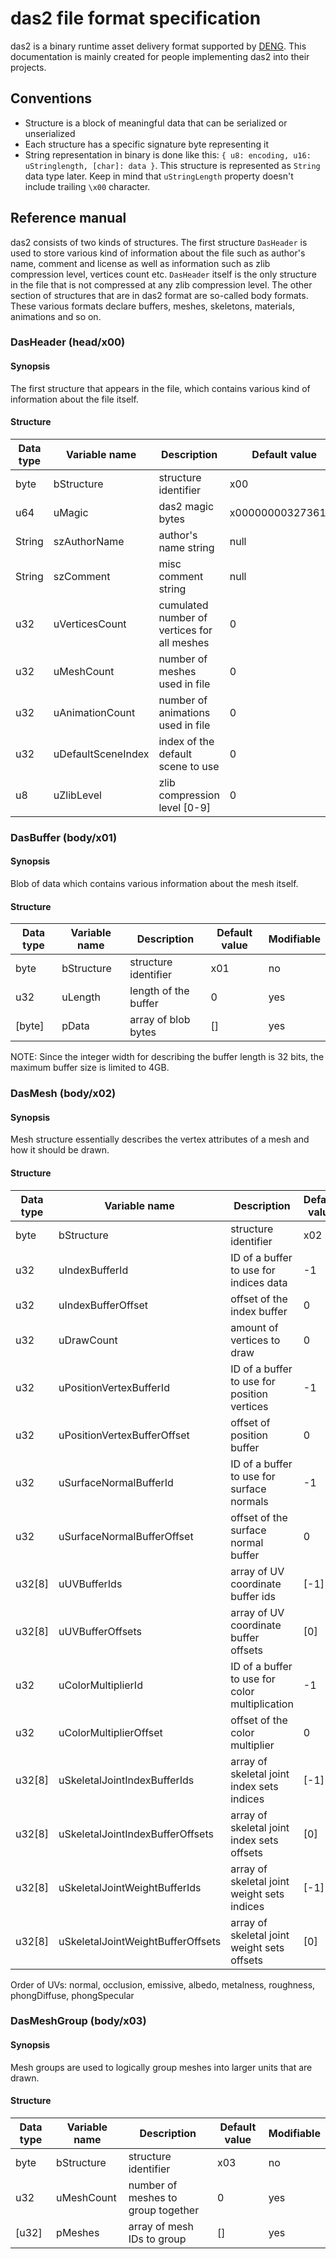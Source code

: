 # das2 file format specification

das2 is a binary runtime asset delivery format supported by [DENG](/deng/deng).
This documentation is mainly created for people implementing das2 into their projects.

## Conventions

* Structure is a block of meaningful data that can be serialized or unserialized
* Each structure has a specific signature byte representing it
* String representation in binary is done like this: `{ u8: encoding, u16: uStringlength, [char]: data }`.
  This structure is represented as `String` data type later. Keep in mind that `uStringLength` property doesn't include trailing `\x00` character.

## Reference manual

das2 consists of two kinds of structures. The first structure `DasHeader` is used to store various 
kind of information about the file such as author's name, comment and license as well as information 
such as zlib compression level, vertices count etc. `DasHeader` itself is the only structure in the 
file that is not compressed at any zlib compression level. The other section of structures that are in das2
format are so-called body formats. These various formats declare buffers, meshes, skeletons, materials,
animations and so on.

### DasHeader (head/x00) 

#### Synopsis 

The first structure that appears in the file, which contains various kind of information 
about the file itself.

#### Structure

| Data type | Variable name      | Description                                 | Default value     | Modifiable  |
|-----------|--------------------|---------------------------------------------|-------------------|-------------|
| byte      | bStructure         | structure identifier                        | x00               | no          |
| u64       | uMagic             | das2 magic bytes                            | x0000000032736164 | no          |
| String    | szAuthorName       | author's name string                        | null              | yes         |
| String    | szComment          | misc comment string                         | null              | yes         |
| u32       | uVerticesCount     | cumulated number of vertices for all meshes | 0                 | yes         |
| u32       | uMeshCount         | number of meshes used in file               | 0                 | yes         |
| u32       | uAnimationCount    | number of animations used in file           | 0                 | yes         |
| u32       | uDefaultSceneIndex | index of the default scene to use           | 0                 | yes         |
| u8        | uZlibLevel         | zlib compression level [0-9]                | 0                 | yes         |

### DasBuffer (body/x01)

#### Synopsis

Blob of data which contains various information about the mesh itself.

#### Structure

| Data type | Variable name | Description          | Default value | Modifiable |
|-----------|---------------|----------------------|---------------|------------|
| byte      | bStructure    | structure identifier | x01           | no         |
| u32       | uLength       | length of the buffer | 0             | yes        |
| [byte]    | pData         | array of blob bytes  | []            | yes        |

NOTE: Since the integer width for describing the buffer length is 32 bits, the maximum buffer size is limited to 4GB.

### DasMesh (body/x02)

#### Synopsis

Mesh structure essentially describes the vertex attributes of a mesh and how it should be drawn.

#### Structure

| Data type | Variable name                     | Description                                    | Default value | Modifiable |
|-----------|-----------------------------------|------------------------------------------------|---------------|------------|
| byte      | bStructure                        | structure identifier                           | x02           | no         |
| u32       | uIndexBufferId                    | ID of a buffer to use for indices data         | -1            | yes        |
| u32       | uIndexBufferOffset                | offset of the index buffer                     | 0             | yes        |
| u32       | uDrawCount                        | amount of vertices to draw                     | 0             | yes        |
| u32       | uPositionVertexBufferId           | ID of a buffer to use for position vertices    | -1            | yes        |
| u32       | uPositionVertexBufferOffset       | offset of position buffer                      | 0             | yes        |
| u32       | uSurfaceNormalBufferId            | ID of a buffer to use for surface normals      | -1            | yes        |
| u32       | uSurfaceNormalBufferOffset        | offset of the surface normal buffer            | 0             | yes        |
| u32[8]    | uUVBufferIds                      | array of UV coordinate buffer ids              | [-1]          | yes        |
| u32[8]    | uUVBufferOffsets                  | array of UV coordinate buffer offsets          | [0]           | yes        |
| u32       | uColorMultiplierId                | ID of a buffer to use for color multiplication | -1            | yes        |
| u32       | uColorMultiplierOffset            | offset of the color multiplier                 | 0             | yes        |
| u32[8]    | uSkeletalJointIndexBufferIds      | array of skeletal joint index sets indices     | [-1]          | yes        |
| u32[8]    | uSkeletalJointIndexBufferOffsets  | array of skeletal joint index sets offsets     | [0]           | yes        |
| u32[8]    | uSkeletalJointWeightBufferIds     | array of skeletal joint weight sets indices    | [-1]          | yes        |
| u32[8]    | uSkeletalJointWeightBufferOffsets | array of skeletal joint weight sets offsets    | [0]           | yes        |

Order of UVs: normal, occlusion, emissive, albedo, metalness, roughness, phongDiffuse, phongSpecular

### DasMeshGroup (body/x03)

#### Synopsis

Mesh groups are used to logically group meshes into larger units that are drawn.


#### Structure

| Data type | Variable name | Description                        | Default value | Modifiable |
|-----------|---------------|------------------------------------|---------------|------------|
| byte      | bStructure    | structure identifier               | x03           | no         |
| u32       | uMeshCount    | number of meshes to group together | 0             | yes        |
| [u32]     | pMeshes       | array of mesh IDs to group         | []            | yes        |
